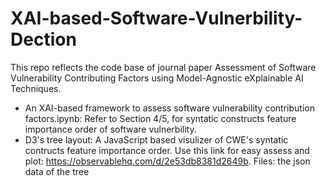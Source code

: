 # XAI-based-Software-Vulnerbility-Dection

This repo reflects the code base of journal paper Assessment of Software Vulnerability Contributing Factors using Model-Agnostic eXplainable AI Techniques.

* An XAI-based framework to assess software vulnerability contribution factors.ipynb: Refer to Section 4/5, for syntatic constructs feature importance order of software vulnerbility. 
* D3's tree layout: A JavaScript based visulizer of CWE's syntatic contructs feature importance order. Use this link for easy assess and plot: https://observablehq.com/d/2e53db8381d2649b. Files: the json data of the tree
